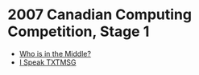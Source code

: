 # 2007 Canadian Computing Competition, Stage 1

* [Who is in the Middle?][]
* [I Speak TXTMSG][]

[Who is in the Middle?]: http://www.dmoj.ca/problem/ccc07j1
[I Speak TXTMSG]:        http://www.dmoj.ca/problem/ccc07j2
